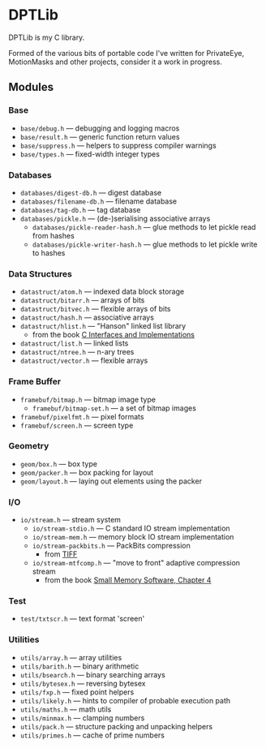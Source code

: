 DPTLib
======

DPTLib is my C library.

Formed of the various bits of portable code I've written for PrivateEye, MotionMasks and other projects, consider it a work in progress.

Modules
-------

### Base

 * `base/debug.h` — debugging and logging macros
 * `base/result.h` — generic function return values
 * `base/suppress.h` — helpers to suppress compiler warnings
 * `base/types.h` — fixed-width integer types

### Databases

 * `databases/digest-db.h` — digest database
 * `databases/filename-db.h` — filename database
 * `databases/tag-db.h` — tag database
 * `databases/pickle.h` — (de-)serialising associative arrays
	 * `databases/pickle-reader-hash.h` — glue methods to let pickle read from hashes
	 * `databases/pickle-writer-hash.h` — glue methods to let pickle write to hashes

### Data Structures

 * `datastruct/atom.h` — indexed data block storage
 * `datastruct/bitarr.h` — arrays of bits
 * `datastruct/bitvec.h` — flexible arrays of bits
 * `datastruct/hash.h` — associative arrays
 * `datastruct/hlist.h` — "Hanson" linked list library
	 * from the book [C Interfaces and Implementations](https://sites.google.com/site/cinterfacesimplementations/)
 * `datastruct/list.h` — linked lists
 * `datastruct/ntree.h` — n-ary trees
 * `datastruct/vector.h` — flexible arrays

### Frame Buffer

 * `framebuf/bitmap.h` — bitmap image type
	 * `framebuf/bitmap-set.h` — a set of bitmap images
 * `framebuf/pixelfmt.h` — pixel formats
 * `framebuf/screen.h` — screen type

### Geometry

 * `geom/box.h` — box type
 * `geom/packer.h` — box packing for layout
 * `geom/layout.h` — laying out elements using the packer

### I/O

 * `io/stream.h` — stream system
	 * `io/stream-stdio.h` — C standard IO stream implementation
	 * `io/stream-mem.h` — memory block IO stream implementation
	 * `io/stream-packbits.h` — PackBits compression
		 * from [TIFF](http://en.wikipedia.org/wiki/Tagged_Image_File_Format)
	 * `io/stream-mtfcomp.h` — "move to front" adaptive compression stream
		 * from the book [Small Memory Software, Chapter 4](http://www.smallmemory.com/4_CompressionChapter.pdf)

### Test

 * `test/txtscr.h` — text format 'screen'

### Utilities

 * `utils/array.h` — array utilities
 * `utils/barith.h` — binary arithmetic
 * `utils/bsearch.h` — binary searching arrays
 * `utils/bytesex.h` — reversing bytesex
 * `utils/fxp.h` — fixed point helpers
 * `utils/likely.h` — hints to compiler of probable execution path
 * `utils/maths.h` — math utils
 * `utils/minmax.h` — clamping numbers
 * `utils/pack.h` — structure packing and unpacking helpers
 * `utils/primes.h` — cache of prime numbers
